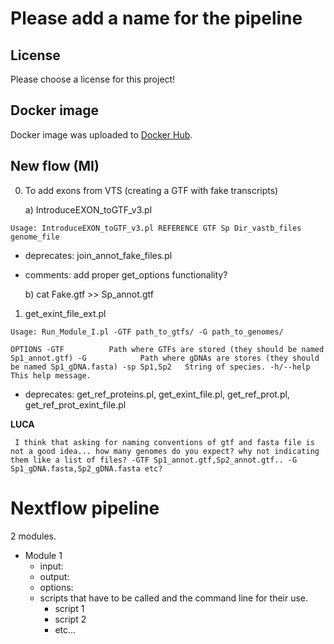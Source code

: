 # Please add a name for the pipeline

## License
Please choose a license for this project!

## Docker image
Docker image was uploaded to [Docker Hub](https://cloud.docker.com/u/biocorecrg/repository/docker/biocorecrg/exon_intron_pipe). 


## New flow (MI)

0) To add exons from VTS (creating a GTF with fake transcripts)

     a) IntroduceEXON_toGTF_v3.pl 

`Usage: IntroduceEXON_toGTF_v3.pl REFERENCE GTF Sp Dir_vastb_files genome_file`

* deprecates: join_annot_fake_files.pl
* comments: add proper get_options functionality?

     b) cat Fake.gtf >> Sp_annot.gtf


1) get_exint_file_ext.pl 

`Usage: Run_Module_I.pl -GTF path_to_gtfs/ -G path_to_genomes/`

`OPTIONS
     -GTF          Path where GTFs are stored (they should be named Sp1_annot.gtf)
     -G            Path where gDNAs are stores (they should be named Sp1_gDNA.fasta)
     -sp Sp1,Sp2   String of species.
     -h/--help     This help message.`

* deprecates: get_ref_proteins.pl, get_exint_file.pl, get_ref_prot.pl, get_ref_prot_exint_file.pl

**LUCA**
```
 I think that asking for naming conventions of gtf and fasta file is not a good idea... how many genomes do you expect? why not indicating them like a list of files? -GTF Sp1_annot.gtf,Sp2_annot.gtf.. -G Sp1_gDNA.fasta,Sp2_gDNA.fasta etc? 
```


# Nextflow pipeline
2 modules.

* Module 1
     * input:
     * output:
     * options:
     * scripts that have to be called and the command line for their use.
          * script 1
          * script 2
          * etc...
